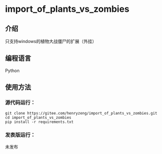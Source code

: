 # import_of_plants_vs_zombies

## 介绍
只支持windows的植物大战僵尸的扩展（外挂）

## 编程语言
Python

## 使用方法

### 源代码运行：
```
git clone https://gitee.com/henryzeng/import_of_plants_vs_zombies.git
cd import_of_plants_vs_zombies
pip install -r requirements.txt
```
### 发表版运行：
未发布
